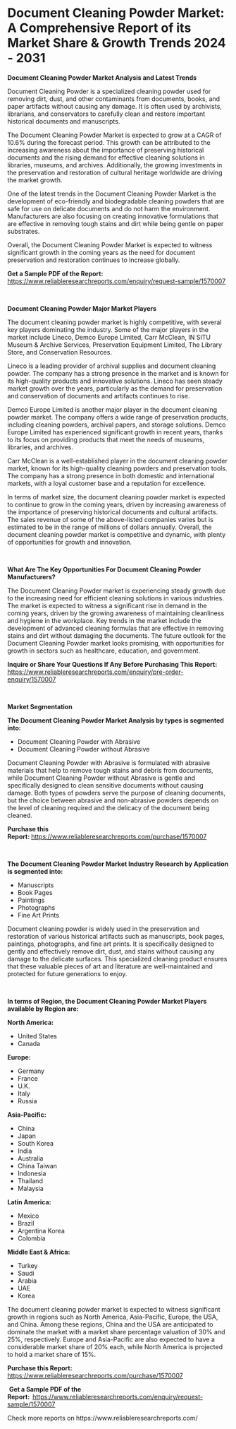 <p><h1>Document Cleaning Powder Market: A Comprehensive Report of its Market Share & Growth Trends 2024 - 2031</h1></p><p><strong>Document Cleaning Powder Market Analysis and Latest Trends</strong></p>
<p><p>Document Cleaning Powder is a specialized cleaning powder used for removing dirt, dust, and other contaminants from documents, books, and paper artifacts without causing any damage. It is often used by archivists, librarians, and conservators to carefully clean and restore important historical documents and manuscripts.</p><p>The Document Cleaning Powder Market is expected to grow at a CAGR of 10.6% during the forecast period. This growth can be attributed to the increasing awareness about the importance of preserving historical documents and the rising demand for effective cleaning solutions in libraries, museums, and archives. Additionally, the growing investments in the preservation and restoration of cultural heritage worldwide are driving the market growth.</p><p>One of the latest trends in the Document Cleaning Powder Market is the development of eco-friendly and biodegradable cleaning powders that are safe for use on delicate documents and do not harm the environment. Manufacturers are also focusing on creating innovative formulations that are effective in removing tough stains and dirt while being gentle on paper substrates.</p><p>Overall, the Document Cleaning Powder Market is expected to witness significant growth in the coming years as the need for document preservation and restoration continues to increase globally.</p></p>
<p><strong>Get a Sample PDF of the Report:&nbsp;</strong> <a href="https://www.reliableresearchreports.com/enquiry/request-sample/1570007">https://www.reliableresearchreports.com/enquiry/request-sample/1570007</a></p>
<p>&nbsp;</p>
<p><strong>Document Cleaning Powder Major Market Players</strong></p>
<p><p>The document cleaning powder market is highly competitive, with several key players dominating the industry. Some of the major players in the market include Lineco, Demco Europe Limited, Carr McClean, IN SITU Museum & Archive Services, Preservation Equipment Limited, The Library Store, and Conservation Resources.</p><p>Lineco is a leading provider of archival supplies and document cleaning powder. The company has a strong presence in the market and is known for its high-quality products and innovative solutions. Lineco has seen steady market growth over the years, particularly as the demand for preservation and conservation of documents and artifacts continues to rise.</p><p>Demco Europe Limited is another major player in the document cleaning powder market. The company offers a wide range of preservation products, including cleaning powders, archival papers, and storage solutions. Demco Europe Limited has experienced significant growth in recent years, thanks to its focus on providing products that meet the needs of museums, libraries, and archives.</p><p>Carr McClean is a well-established player in the document cleaning powder market, known for its high-quality cleaning powders and preservation tools. The company has a strong presence in both domestic and international markets, with a loyal customer base and a reputation for excellence.</p><p>In terms of market size, the document cleaning powder market is expected to continue to grow in the coming years, driven by increasing awareness of the importance of preserving historical documents and cultural artifacts. The sales revenue of some of the above-listed companies varies but is estimated to be in the range of millions of dollars annually. Overall, the document cleaning powder market is competitive and dynamic, with plenty of opportunities for growth and innovation.</p></p>
<p>&nbsp;</p>
<p><strong>What Are The Key Opportunities For Document Cleaning Powder Manufacturers?</strong></p>
<p><p>The Document Cleaning Powder market is experiencing steady growth due to the increasing need for efficient cleaning solutions in various industries. The market is expected to witness a significant rise in demand in the coming years, driven by the growing awareness of maintaining cleanliness and hygiene in the workplace. Key trends in the market include the development of advanced cleaning formulas that are effective in removing stains and dirt without damaging the documents. The future outlook for the Document Cleaning Powder market looks promising, with opportunities for growth in sectors such as healthcare, education, and government.</p></p>
<p><strong>Inquire or Share Your Questions If Any Before Purchasing This Report:</strong> <a href="https://www.reliableresearchreports.com/enquiry/pre-order-enquiry/1570007">https://www.reliableresearchreports.com/enquiry/pre-order-enquiry/1570007</a></p>
<p>&nbsp;</p>
<p><strong>Market Segmentation</strong></p>
<p><strong>The Document Cleaning Powder Market Analysis by types is segmented into:</strong></p>
<p><ul><li>Document Cleaning Powder with Abrasive</li><li>Document Cleaning Powder without Abrasive</li></ul></p>
<p><p>Document Cleaning Powder with Abrasive is formulated with abrasive materials that help to remove tough stains and debris from documents, while Document Cleaning Powder without Abrasive is gentle and specifically designed to clean sensitive documents without causing damage. Both types of powders serve the purpose of cleaning documents, but the choice between abrasive and non-abrasive powders depends on the level of cleaning required and the delicacy of the document being cleaned.</p></p>
<p><strong>Purchase this Report:&nbsp;</strong><a href="https://www.reliableresearchreports.com/purchase/1570007">https://www.reliableresearchreports.com/purchase/1570007</a></p>
<p>&nbsp;</p>
<p><strong>The Document Cleaning Powder Market Industry Research by Application is segmented into:</strong></p>
<p><ul><li>Manuscripts</li><li>Book Pages</li><li>Paintings</li><li>Photographs</li><li>Fine Art Prints</li></ul></p>
<p><p>Document cleaning powder is widely used in the preservation and restoration of various historical artifacts such as manuscripts, book pages, paintings, photographs, and fine art prints. It is specifically designed to gently and effectively remove dirt, dust, and stains without causing any damage to the delicate surfaces. This specialized cleaning product ensures that these valuable pieces of art and literature are well-maintained and protected for future generations to enjoy.</p></p>
<p>&nbsp;</p>
<p><strong>In terms of Region, the Document Cleaning Powder Market Players available by Region are:</strong></p>
<p>
    <p> <strong> North America: </strong>
        <ul>
            <li>United States</li>
            <li>Canada</li>
        </ul>
        </p> 
    <p> <strong> Europe: </strong>
        <ul>
            <li>Germany</li>
            <li>France</li>
            <li>U.K.</li>
            <li>Italy</li>
            <li>Russia</li>
        </ul>
        </p> 
    <p> <strong> Asia-Pacific: </strong>
        <ul>
            <li>China</li>
            <li>Japan</li>
            <li>South Korea</li>
            <li>India</li>
            <li>Australia</li>
            <li>China Taiwan</li>
            <li>Indonesia</li>
            <li>Thailand</li>
            <li>Malaysia</li>
        </ul>
        </p> 
    <p> <strong> Latin America: </strong>
        <ul>
            <li>Mexico</li>
            <li>Brazil</li>
            <li>Argentina Korea</li>
            <li>Colombia</li>
        </ul>
        </p> 
    <p> <strong> Middle East & Africa: </strong>
        <ul>
            <li>Turkey</li>
            <li>Saudi</li>
            <li>Arabia</li>
            <li>UAE</li>
            <li>Korea</li>
        </ul>
    </p>
    </p>
<p><p>The document cleaning powder market is expected to witness significant growth in regions such as North America, Asia-Pacific, Europe, the USA, and China. Among these regions, China and the USA are anticipated to dominate the market with a market share percentage valuation of 30% and 25%, respectively. Europe and Asia-Pacific are also expected to have a considerable market share of 20% each, while North America is projected to hold a market share of 15%.</p></p>
<p><strong>Purchase this Report: </strong><a href="https://www.reliableresearchreports.com/purchase/1570007">https://www.reliableresearchreports.com/purchase/1570007</a></p>
<p>&nbsp;<strong>Get a Sample PDF of the Report:&nbsp;&nbsp;</strong><a href="https://www.reliableresearchreports.com/enquiry/request-sample/1570007">https://www.reliableresearchreports.com/enquiry/request-sample/1570007</a></p>
<p><strong></strong></p>
<p>Check more reports on https://www.reliableresearchreports.com/</p>
